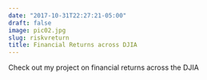 ```yaml
---
date: "2017-10-31T22:27:21-05:00"
draft: false
image: pic02.jpg
slug: riskvreturn
title: Financial Returns across DJIA
---
```


Check out my project on financial returns across the DJIA